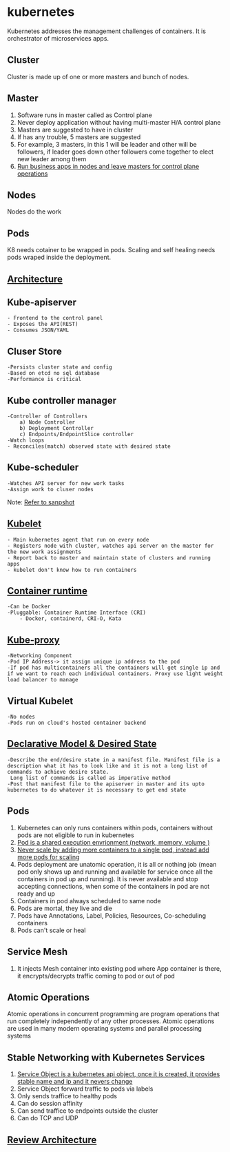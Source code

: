 # kubernetes
Kubernetes addresses the management challenges of containers. It is orchestrator of microservices apps.

## Cluster
Cluster is made up of one or more masters and bunch of nodes. 

## Master
1) Software runs in master called as Control plane
2) Never deploy application without having multi-master H/A control plane 
3) Masters are suggested to have in cluster
4) If has any trouble, 5 masters are suggested
5) For example, 3 masters, in this 1 will be leader and other will be followers, if leader goes down other followers come together to elect new leader among them
6) [Run business apps in nodes and leave masters for control plane operations](images/master-business-app.png)

## Nodes
Nodes do the work 

## Pods
K8 needs cotainer to be wrapped in pods. Scaling and self healing needs pods wraped inside the deployment.

## [Architecture](images/K8-architecture.png)

## Kube-apiserver
    - Frontend to the control panel 
    - Exposes the API(REST)
    - Consumes JSON/YAML

## Cluser Store
    -Persists cluster state and config
    -Based on etcd no sql database
    -Performance is critical

## Kube controller manager
    -Controller of Controllers
        a) Node Controller
        b) Deployment Controller
        c) Endpoints/EndpointSlice controller
    -Watch loops
    - Reconciles(match) observed state with desired state

## Kube-scheduler
    -Watches API server for new work tasks
    -Assign work to cluser nodes
Note: [Refer to sanpshot](images/scheduler-controller.png)

## [Kubelet](images/kubelet.png)
    - Main kubernetes agent that run on every node 
    - Registers node with cluster, watches api server on the master for the new work assignments
    - Report back to master and maintain state of clusters and running apps
    - kubelet don't know how to run containers

## [Container runtime](images/container-runtime.png)
    -Can be Docker
    -Pluggable: Container Runtime Interface (CRI)
        - Docker, containerd, CRI-O, Kata

## [Kube-proxy](images/kube-proxy.png)
    -Networking Component
    -Pod IP Address-> it assign unique ip address to the pod 
    -If pod has multicontainers all the containers will get single ip and if we want to reach each individual containers. Proxy use light weight load balancer to manage

## Virtual Kubelet
    -No nodes
    -Pods run on cloud's hosted container backend

## [Declarative Model & Desired State](images/state.png)
    -Describe the end/desire state in a manifest file. Manifest file is a description what it has to look like and it is not a long list of commands to achieve desire state.
     Long list of commands is called as imperative method
    -Post that manifest file to the apiserver in master and its upto kubernetes to do whatever it is necessary to get end state

## Pods
1) Kubernetes can only runs containers within pods, containers without pods are not eligible to run in kubernetes
2) [Pod is a shared execution envrionment (network, memory, volume )](images/pods-loosely-tightly.png)
3) [Never scale by adding more containers to a single pod, instead add more pods for scaling](images/pods-scaling.png)
4) Pods deployment are unatomic operation, it is all or nothing job (mean pod only shows up and running and available for service once all the containers in pod up and running). It is never available and stop accepting connections, when some of the containers in pod are not ready and up 
5) Containers in pod always scheduled to same node 
6) Pods are mortal, they live and die
7) Pods have Annotations, Label, Policies, Resources, Co-scheduling containers
8) Pods can't scale or heal

## Service Mesh
1) It injects Mesh container into existing pod where App container is there, it encrypts/decrypts traffic coming to pod or out of pod

## Atomic Operations
Atomic operations in concurrent programming are program operations that run completely independently of any other processes. Atomic operations are used in many modern operating systems and parallel processing systems

## Stable Networking with Kubernetes Services
1) [Service Object is a kubernetes api object, once it is created, it provides stable name and ip and it nevers change](images/service-object.png)
2) Service Object forward traffic to pods via labels
3) Only sends traffice to healthy pods
4) Can do session affinity 
5) Can send traffice to endpoints outside the cluster
6) Can do TCP and UDP

## [Review Architecture](docs/k-architectue.png)